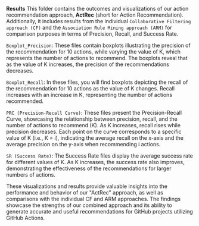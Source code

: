 **Results**
This folder contains the outcomes and visualizations of our action recommendation approach, __ActRec__ (short for Action Recommendation). Additionally, it includes results from the individual `Collaborative Filtering approach (CF)` and the `Association Rule Mining approach (ARM)` for comparison purposes in terms of Precision, Recall, and Success Rate.

``Boxplot_Precision``: These files contain boxplots illustrating the precision of the recommendation for 10 actions, while varying the value of K, which represents the number of actions to recommend. The boxplots reveal that as the value of K increases, the precision of the recommendations decreases.

``Boxplot_Recall``: In these files, you will find boxplots depicting the recall of the recommendation for 10 actions as the value of K changes. Recall increases with an increase in K, representing the number of actions recommended.

``PRC (Precision-Recall Curve)``: These files present the Precision-Recall Curve, showcasing the relationship between precision, recall, and the number of actions to recommend (K). As K increases, recall rises while precision decreases. Each point on the curve corresponds to a specific value of K (i.e., K = i), indicating the average recall on the x-axis and the average precision on the y-axis when recommending i actions.

``SR (Success Rate)``: The Success Rate files display the average success rate for different values of K. As K increases, the success rate also improves, demonstrating the effectiveness of the recommendations for larger numbers of actions.

These visualizations and results provide valuable insights into the performance and behavior of our "ActRec" approach, as well as comparisons with the individual CF and ARM approaches. The findings showcase the strengths of our combined approach and its ability to generate accurate and useful recommendations for GitHub projects utilizing GitHub Actions.